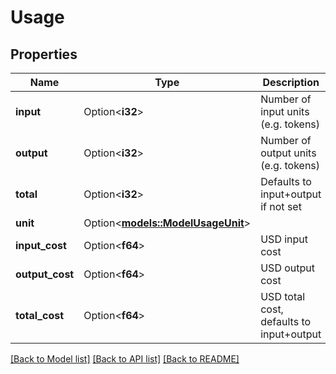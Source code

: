 # Usage

## Properties

Name | Type | Description | Notes
------------ | ------------- | ------------- | -------------
**input** | Option<**i32**> | Number of input units (e.g. tokens) | [optional]
**output** | Option<**i32**> | Number of output units (e.g. tokens) | [optional]
**total** | Option<**i32**> | Defaults to input+output if not set | [optional]
**unit** | Option<[**models::ModelUsageUnit**](ModelUsageUnit.md)> |  | [optional]
**input_cost** | Option<**f64**> | USD input cost | [optional]
**output_cost** | Option<**f64**> | USD output cost | [optional]
**total_cost** | Option<**f64**> | USD total cost, defaults to input+output | [optional]

[[Back to Model list]](../README.md#documentation-for-models) [[Back to API list]](../README.md#documentation-for-api-endpoints) [[Back to README]](../README.md)


